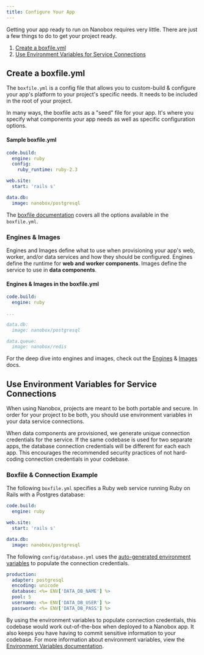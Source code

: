 ```yaml
---
title: Configure Your App
---
```


Getting your app ready to run on Nanobox requires very little. There are just a few things to do to get your project ready.

1. [Create a boxfile.yml](#create-a-boxfile-yml)
2. [Use Environment Variables for Service Connections](#use-environment-variables-for-service-connections)

## Create a boxfile.yml
The `boxfile.yml` is a config file that allows you to custom-build & configure your app's platform to your project's specific needs. It needs to be included in the root of your project.

In many ways, the boxfile acts as a "seed" file for your app. It's where you specify what components your app needs as well as specific configuration options.

#### Sample boxfile.yml
```yaml
code.build:
  engine: ruby
  config:
    ruby_runtime: ruby-2.3

web.site:
  start: 'rails s'

data.db:
  image: nanobox/postgresql
```

The [boxfile documentation](/app-config/boxfile/) covers all the options available in the `boxfile.yml`.

### Engines & Images
Engines and Images define what to use when provisioning your app's web, worker, and/or data services and how they should be configured. Engines define the runtime for **web and worker components**. Images define the service to use in **data components**.

#### Engines & Images in the boxfile.yml
```yaml
code.build:
  engine: ruby

...

data.db:
  image: nanobox/postgresql

data.queue:
  image: nanobox/redis
```

For the deep dive into engines and images, check out the [Engines](/engines) & [Images](/images/) docs.

## Use Environment Variables for Service Connections
When using Nanobox, projects are meant to be both portable and secure. In order for your project to be both, you should use environment variables in your data service connections.

When data components are provisioned, we generate unique connection credentials for the service. If the same codebase is used for two separate apps, the database connection credentials will be different for each each app. This encourages the recommended security practices of not hard-coding connection credentials in your codebase.

### Boxfile & Connection Example
The following `boxfile.yml` specifies a Ruby web service running Ruby on Rails with a Postgres database:

```yaml
code.build:
  engine: ruby

web.site:
  start: 'rails s'

data.db:
  image: nanobox/postgresql
```

The following `config/database.yml` uses the [auto-generated environment variables](/app-config/environment-variables/#auto-generated-environment-variables) to populate the connection credentials.

```yaml
production:
  adapter: postgresql
  encoding: unicode
  database: <%= ENV['DATA_DB_NAME'] %>
  pool: 5
  username: <%= ENV['DATA_DB_USER'] %>
  password: <%= ENV['DATA_DB_PASS'] %>
```

By using the environment variables to populate connection credentials, this codebase would work out-of-the-box when deployed to a Nanobox app. It also keeps you have having to commit sensitive information to your codebase. For more information about environment variables, view the [Environment Variables documentation](/app-config/environment-variables/).

